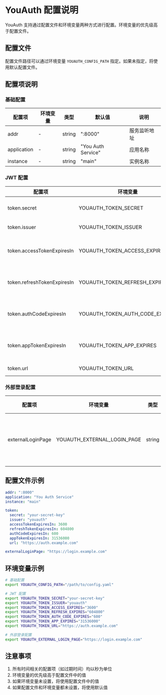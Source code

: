 # YouAuth 配置说明

YouAuth 支持通过配置文件和环境变量两种方式进行配置。环境变量的优先级高于配置文件。

## 配置文件

配置文件路径可以通过环境变量 `YOUAUTH_CONFIG_PATH` 指定。如果未指定，将使用默认配置文件。

## 配置项说明

### 基础配置

| 配置项 | 环境变量 | 类型 | 默认值 | 说明 |
|--------|----------|------|--------|------|
| addr | - | string | ":8000" | 服务监听地址 |
| application | - | string | "You Auth Service" | 应用名称 |
| instance | - | string | "main" | 实例名称 |

### JWT 配置

| 配置项 | 环境变量 | 类型 | 说明 |
|--------|----------|------|------|
| token.secret | YOUAUTH_TOKEN_SECRET | string | JWT 签名密钥 |
| token.issuer | YOUAUTH_TOKEN_ISSUER | string | JWT 签发者 |
| token.accessTokenExpiresIn | YOUAUTH_TOKEN_ACCESS_EXPIRES | int64 | 访问令牌过期时间（秒） |
| token.refreshTokenExpiresIn | YOUAUTH_TOKEN_REFRESH_EXPIRES | int64 | 刷新令牌过期时间（秒） |
| token.authCodeExpiresIn | YOUAUTH_TOKEN_AUTH_CODE_EXPIRES | int64 | 授权码过期时间（秒） |
| token.appTokenExpiresIn | YOUAUTH_TOKEN_APP_EXPIRES | int64 | 应用令牌过期时间（秒） |
| token.url | YOUAUTH_TOKEN_URL | string | JWT URL |

### 外部登录配置

| 配置项 | 环境变量 | 类型 | 说明 |
|--------|----------|------|------|
| externalLoginPage | YOUAUTH_EXTERNAL_LOGIN_PAGE | string | 外部登录页面 URL |

## 配置文件示例

```yaml
addr: ":8000"
application: "You Auth Service"
instance: "main"

token:
  secret: "your-secret-key"
  issuer: "youauth"
  accessTokenExpiresIn: 3600
  refreshTokenExpiresIn: 604800
  authCodeExpiresIn: 600
  appTokenExpiresIn: 31536000
  url: "https://auth.example.com"

externalLoginPage: "https://login.example.com"
```

## 环境变量示例

```bash
# 基础配置
export YOUAUTH_CONFIG_PATH="/path/to/config.yaml"

# JWT 配置
export YOUAUTH_TOKEN_SECRET="your-secret-key"
export YOUAUTH_TOKEN_ISSUER="youauth"
export YOUAUTH_TOKEN_ACCESS_EXPIRES="3600"
export YOUAUTH_TOKEN_REFRESH_EXPIRES="604800"
export YOUAUTH_TOKEN_AUTH_CODE_EXPIRES="600"
export YOUAUTH_TOKEN_APP_EXPIRES="31536000"
export YOUAUTH_TOKEN_URL="https://auth.example.com"

# 外部登录配置
export YOUAUTH_EXTERNAL_LOGIN_PAGE="https://login.example.com"
```

## 注意事项

1. 所有时间相关的配置项（如过期时间）均以秒为单位
2. 环境变量的优先级高于配置文件中的值
3. 如果环境变量未设置，将使用配置文件中的值
4. 如果配置文件和环境变量都未设置，将使用默认值 